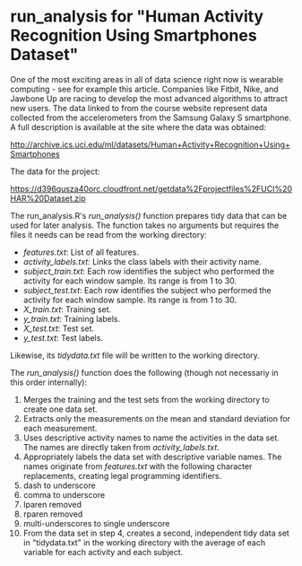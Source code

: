 run_analysis for "Human Activity Recognition Using Smartphones Dataset"
=======================================================================

One of the most exciting areas in all of data science right now is wearable computing - see for example this article.
Companies like Fitbit, Nike, and Jawbone Up are racing to develop the most advanced algorithms to attract new users.
The data linked to from the course website represent data collected from the accelerometers from the Samsung Galaxy S
smartphone. A full description is available at the site where the data was obtained: 

http://archive.ics.uci.edu/ml/datasets/Human+Activity+Recognition+Using+Smartphones 

The data for the project: 

https://d396qusza40orc.cloudfront.net/getdata%2Fprojectfiles%2FUCI%20HAR%20Dataset.zip 

The run_analysis.R's *run_analysis()* function prepares tidy data that can be used for later analysis.
The function takes no arguments but requires the files it needs can be read from the working directory:

- *features.txt*: List of all features.
- *activity_labels.txt*: Links the class labels with their activity name.
- *subject_train.txt*: Each row identifies the subject who performed the activity for each window sample. Its range is from 1 to 30. 
- *subject_test.txt*: Each row identifies the subject who performed the activity for each window sample. Its range is from 1 to 30. 
- *X_train.txt*: Training set.
- *y_train.txt*: Training labels.
- *X_test.txt*: Test set.
- *y_test.txt*: Test labels.

Likewise, its *tidydata.txt* file will be written to the working directory.

The *run_analysis()* function does the following (though not necessariy in this order internally):

1. Merges the training and the test sets from the working directory to create
   one data set.
2. Extracts only the measurements on the mean and standard deviation for each
   measurement. 
3. Uses descriptive activity names to name the activities in the data set. The names are directly taken from *activity_labels.txt*.
4. Appropriately labels the data set with descriptive variable names. The names originate from *features.txt* with the following character replacements, creating legal programming identifiers.
  1. dash to underscore
  2. comma to underscore
  3. lparen removed
  4. rparen removed
  5. multi-underscores to single underscore
5. From the data set in step 4, creates a second, independent tidy data set in
   "tidydata.txt" in the working directory with the average of each variable
   for each activity and each subject.
